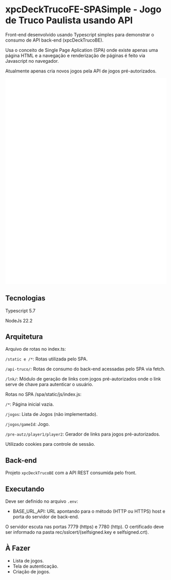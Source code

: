 # xpcDeckTrucoFE-SPASimple - Jogo de Truco Paulista usando API

Front-end desenvolvido usando Typescript simples para demonstrar o consumo de API
back-end (xpcDeckTrucoBE).

Usa o conceito de Single Page Aplication (SPA) onde existe apenas uma página
HTML e a navegação e renderização de páginas é feito via Javascript no
navegador.

Atualmente apenas cria novos jogos pela API de jogos pré-autorizados.

![Demonstração](game-demo.gif 'Demonstração')

## Tecnologias

Typescript 5.7

NodeJs 22.2

## Arquitetura

Arquivo de rotas no index.ts:

`/static e /*`: Rotas utilizada pelo SPA.

`/api-truco/`: Rotas de consumo do back-end acessadas pelo SPA via fetch.

`/lnk/`: Módulo de geração de links com jogos pré-autorizados onde o link serve
de chave para autenticar o usuário.

Rotas no SPA /spa/static/js/index.js:

`/*`: Página inicial vazia.

`/jogos`: Lista de Jogos (não implementado).

`/jogos/gameId`: Jogo.

`/pre-autz/player1/player2`: Gerador de links para jogos pré-autorizados.

Utilizado cookies para controle de sessão.

## Back-end

Projeto `xpcDeckTrucoBE` com a API REST consumida pelo front.

## Executando

Deve ser definido no arquivo `.env`:

- BASE_URL_API: URL apontando para o método (HTTP ou HTTPS) host e porta do
  servidor de back-end.

O servidor escuta nas portas 7779 (https) e 7780 (http). O certificado deve ser
informado na pasta rec/sslcert/(selfsigned.key e selfsigned.crt).

## À Fazer

- Lista de jogos.
- Tela de autenticação.
- Criação de jogos.
